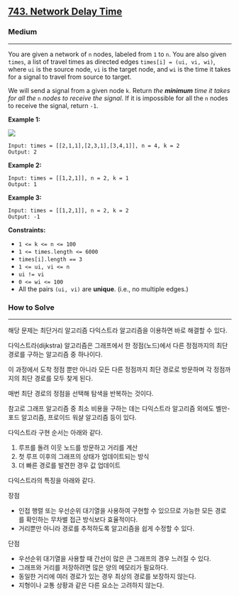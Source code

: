 ## [743\. Network Delay Time](https://leetcode.com/problems/network-delay-time/)

### Medium

---

You are given a network of `n` nodes, labeled from `1` to `n`. You are also given `times`, a list of travel times as directed edges `times[i] = (ui, vi, wi)`, where `ui` is the source node, `vi` is the target node, and `wi` is the time it takes for a signal to travel from source to target.

We will send a signal from a given node `k`. Return _the **minimum** time it takes for all the_ `n` _nodes to receive the signal_. If it is impossible for all the `n` nodes to receive the signal, return `-1`.

**Example 1:**

![](https://assets.leetcode.com/uploads/2019/05/23/931_example_1.png)

```
Input: times = [[2,1,1],[2,3,1],[3,4,1]], n = 4, k = 2
Output: 2
```

**Example 2:**

```
Input: times = [[1,2,1]], n = 2, k = 1
Output: 1
```

**Example 3:**

```
Input: times = [[1,2,1]], n = 2, k = 2
Output: -1
```

**Constraints:**

-   `1 <= k <= n <= 100`
-   `1 <= times.length <= 6000`
-   `times[i].length == 3`
-   `1 <= ui, vi <= n`
-   `ui != vi`
-   `0 <= wi <= 100`
-   All the pairs `(ui, vi)` are **unique**. (i.e., no multiple edges.)

### How to Solve

---

해당 문제는 최단거리 알고리즘 다익스트라 알고리즘을 이용하면 바로 해결할 수 있다.

다익스트라(dijkstra) 알고리즘은 그래프에서 한 정점(노드)에서 다른 정점까지의 최단 경로를 구하는 알고리즘 중 하나이다.

이 과정에서 도착 정점 뿐만 아니라 모든 다른 정점까지 최단 경로로 방문하며 각 정점까지의 최단 경로를 모두 찾게 된다.

매번 최단 경로의 정점을 선택해 탐색을 반복하는 것이다.

참고로 그래프 알고리즘 중 최소 비용을 구하는 데는 다익스트라 알고리즘 외에도 벨만-포드 알고리즘, 프로이드 워샬 알고리즘 등이 있다.

다익스트라 구현 순서는 아래와 같다.

1.  루프를 돌려 이웃 노드를 방문하고 거리를 계산
2.  첫 루프 이후의 그래프의 상태가 업데이트되는 방식
3.  더 빠른 경로를 발견한 경우 값 업데이트

다익스트라의 특징을 아래와 같다.

장점

-   인접 행렬 또는 우선순위 대기열을 사용하여 구현할 수 있으므로 가능한 모든 경로를 확인하는 무차별 접근 방식보다 효율적이다.
-   거리뿐만 아니라 경로를 추적하도록 알고리즘을 쉽게 수정할 수 있다.

단점

-   우선순위 대기열을 사용할 때 간선이 많은 큰 그래프의 경우 느려질 수 있다.
-   그래프와 거리를 저장하려면 많은 양의 메모리가 필요하다.
-   동일한 거리에 여러 경로가 있는 경우 최상의 경로를 보장하지 않는다.
-   지형이나 교통 상황과 같은 다른 요소는 고려하지 않는다.